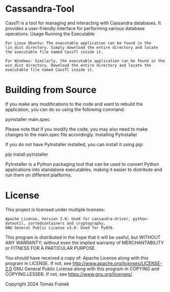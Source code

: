 # Cassandra-Tool
CassTl is a tool for managing and interacting with Cassandra databases. It provides a user-friendly interface for performing various database operations.
Usage
Running the Executable

    For Linux Ubuntu: The executable application can be found in the lin_dist directory. Simply download the entire directory and locate the executable file named CassTl inside it.

    For Windows: Similarly, the executable application can be found in the win_dist directory. Download the entire directory and locate the executable file named CassTl inside it.

# Building from Source

If you make any modifications to the code and want to rebuild the application, you can do so using the following command:

pyinstaller main.spec

Please note that if you modify the code, you may also need to make changes to the main.spec file accordingly.
Installing PyInstaller

If you do not have PyInstaller installed, you can install it using pip:

pip install pyinstaller

PyInstaller is a Python packaging tool that can be used to convert Python applications into standalone executables, making it easier to distribute and run them on different platforms.

# License

This project is licensed under multiple licenses:

    Apache License, Version 2.0: Used for cassandra-driver, python-dateutil, sortedcontainers and cryptography.
    GNU General Public License v3.0: Used for PyQt6.

This program is distributed in the hope that it will be useful, but WITHOUT ANY WARRANTY; without even the implied warranty of MERCHANTABILITY or FITNESS FOR A PARTICULAR PURPOSE.

You should have received a copy of:
    Apache License along with this program in LICENSE. If not, see <http://www.apache.org/licenses/LICENSE-2.0>
    GNU General Public License along with this program in COPYING and COPYING.LESSER. If not, see <https://www.gnu.org/licenses/>.

Copyright 2024 Tomas Franek